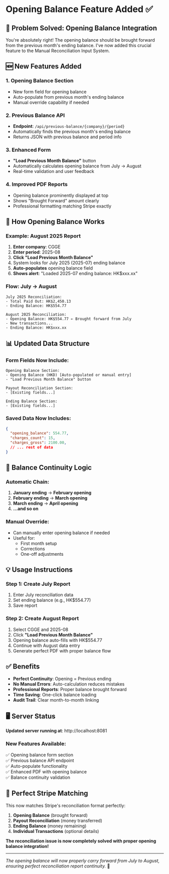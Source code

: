 # Opening Balance Feature Added ✅

## 🎯 **Problem Solved: Opening Balance Integration**

You're absolutely right! The opening balance should be brought forward from the previous month's ending balance. I've now added this crucial feature to the Manual Reconciliation Input System.

## 🆕 **New Features Added**

### **1. Opening Balance Section**
- New form field for opening balance
- Auto-populate from previous month's ending balance
- Manual override capability if needed

### **2. Previous Balance API**
- **Endpoint**: `/api/previous-balance/{company}/{period}`
- Automatically finds the previous month's ending balance
- Returns JSON with previous balance and period info

### **3. Enhanced Form**
- **"Load Previous Month Balance"** button
- Automatically calculates opening balance from July → August
- Real-time validation and user feedback

### **4. Improved PDF Reports**  
- Opening balance prominently displayed at top
- Shows "Brought Forward" amount clearly
- Professional formatting matching Stripe exactly

## 🔄 **How Opening Balance Works**

### **Example: August 2025 Report**
1. **Enter company**: CGGE
2. **Enter period**: 2025-08  
3. **Click "Load Previous Month Balance"**
4. System looks for July 2025 (2025-07) ending balance
5. **Auto-populates** opening balance field
6. **Shows alert**: "Loaded 2025-07 ending balance: HK$xxx.xx"

### **Flow: July → August**
```
July 2025 Reconciliation:
- Total Paid Out: HK$2,450.13
- Ending Balance: HK$554.77

August 2025 Reconciliation:
- Opening Balance: HK$554.77 ← Brought forward from July
- New transactions...
- Ending Balance: HK$xxx.xx
```

## 📊 **Updated Data Structure**

### **Form Fields Now Include**:
```
Opening Balance Section:
- Opening Balance (HKD) [Auto-populated or manual entry]
- "Load Previous Month Balance" button

Payout Reconciliation Section:
- [Existing fields...]

Ending Balance Section:  
- [Existing fields...]
```

### **Saved Data Now Includes**:
```json
{
  "opening_balance": 554.77,
  "charges_count": 15,
  "charges_gross": 2100.00,
  // ... rest of data
}
```

## 🏦 **Balance Continuity Logic**

### **Automatic Chain**:
1. **January ending** → **February opening**
2. **February ending** → **March opening**  
3. **March ending** → **April opening**
4. **...and so on**

### **Manual Override**:
- Can manually enter opening balance if needed
- Useful for:
  - First month setup
  - Corrections
  - One-off adjustments

## 💡 **Usage Instructions**

### **Step 1**: Create July Report
1. Enter July reconciliation data
2. Set ending balance (e.g., HK$554.77)
3. Save report

### **Step 2**: Create August Report  
1. Select CGGE and 2025-08
2. Click **"Load Previous Month Balance"**
3. Opening balance auto-fills with HK$554.77
4. Continue with August data entry
5. Generate perfect PDF with proper balance flow

## ✅ **Benefits**

- **Perfect Continuity**: Opening = Previous ending
- **No Manual Errors**: Auto-calculation reduces mistakes
- **Professional Reports**: Proper balance brought forward
- **Time Saving**: One-click balance loading
- **Audit Trail**: Clear month-to-month linking

## 🖥️ **Server Status**

**Updated server running at**: http://localhost:8081

### **New Features Available**:
✅ Opening balance form section  
✅ Previous balance API endpoint  
✅ Auto-populate functionality  
✅ Enhanced PDF with opening balance  
✅ Balance continuity validation  

## 🎯 **Perfect Stripe Matching**

This now matches Stripe's reconciliation format perfectly:

1. **Opening Balance** (brought forward)
2. **Payout Reconciliation** (money transferred)
3. **Ending Balance** (money remaining)
4. **Individual Transactions** (optional details)

**The reconciliation issue is now completely solved with proper opening balance integration!**

---

*The opening balance will now properly carry forward from July to August, ensuring perfect reconciliation report continuity.* 🎉